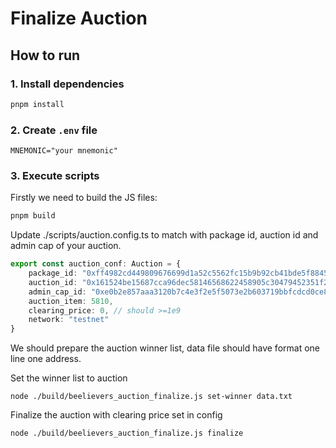 # Finalize Auction 

## How to run 

### 1. Install dependencies

```bash
pnpm install
```

### 2. Create `.env` file

```env
MNEMONIC="your mnemonic"
```

### 3. Execute scripts

Firstly we need to build the JS files:

```bash
pnpm build
```


Update ./scripts/auction.config.ts to match with package id, auction id and admin cap of your auction. 


```ts
export const auction_conf: Auction = {
	package_id: "0xff4982cd449809676699d1a52c5562fc15b9b92cb41bde5f8845a14647186704",
	auction_id: "0x161524be15687cca96dec58146568622458905c30479452351f231cac5d64c41",
	admin_cap_id: "0xe0b2e857aaa3120b7c4e3f2e5f5073e2b603719bbfcdcd0ce8e138b49922f27c",
	auction_item: 5810,
	clearing_price: 0, // should >=1e9
	network: "testnet"
}
```


We should prepare the auction winner list, data file should have format one line one address. 

Set the winner list to auction 
```
node ./build/beelievers_auction_finalize.js set-winner data.txt
```

Finalize the auction with clearing price set in config
```
node ./build/beelievers_auction_finalize.js finalize
```




